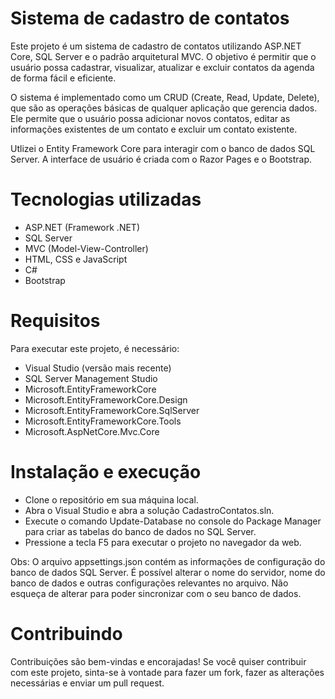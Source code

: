 # Sistema de cadastro de contatos
Este projeto é um sistema de cadastro de contatos utilizando ASP.NET Core, SQL Server e o padrão arquitetural MVC. O objetivo é permitir que o usuário possa cadastrar, visualizar, atualizar e excluir contatos da agenda de forma fácil e eficiente.

O sistema é implementado como um CRUD (Create, Read, Update, Delete), que são as operações básicas de qualquer aplicação que gerencia dados. Ele permite que o usuário possa adicionar novos contatos, editar as informações existentes de um contato e excluir um contato existente.

Utlizei o Entity Framework Core para interagir com o banco de dados SQL Server. A interface de usuário é criada com o Razor Pages e o Bootstrap.

# Tecnologias utilizadas
- ASP.NET (Framework .NET)
- SQL Server
- MVC (Model-View-Controller)
- HTML, CSS e JavaScript
- C#
- Bootstrap

# Requisitos
Para executar este projeto, é necessário:

- Visual Studio (versão mais recente)
- SQL Server Management Studio 
- Microsoft.EntityFrameworkCore
- Microsoft.EntityFrameworkCore.Design
- Microsoft.EntityFrameworkCore.SqlServer
- Microsoft.EntityFrameworkCore.Tools
- Microsoft.AspNetCore.Mvc.Core

# Instalação e execução
- Clone o repositório em sua máquina local.
- Abra o Visual Studio e abra a solução CadastroContatos.sln.
- Execute o comando Update-Database no console do Package Manager para criar as tabelas do banco de dados no SQL Server.
- Pressione a tecla F5 para executar o projeto no navegador da web.
  
 Obs: O arquivo appsettings.json contém as informações de configuração do banco de dados SQL Server. É possível alterar o nome do servidor, nome do banco de dados e outras configurações relevantes no arquivo. Não esqueça de alterar para poder sincronizar com o seu banco de dados.

# Contribuindo
Contribuições são bem-vindas e encorajadas! Se você quiser contribuir com este projeto, sinta-se à vontade para fazer um fork, fazer as alterações necessárias e enviar um pull request.

